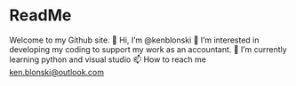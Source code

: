 # ReadMe

Welcome to my Github site. 
👋 Hi, I’m @kenblonski
👀 I’m interested in developing my coding to support my work as an accountant.
🌱 I’m currently learning python and visual studio
📫 How to reach me ken.blonski@outlook.com
